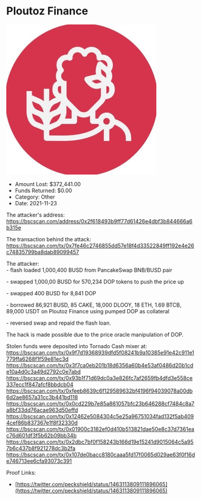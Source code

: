 # Ploutoz Finance
![Ploutoz Finance](/rektimages/Ploutoz-Finance.png)
- Amount Lost: $372,441.00
- Funds Returned: $0.00
- Category: Other
- Date: 2021-11-23

The attacker's address:  
https://bscscan.com/address/0x2f618493b9ff77d61426e4dbf3b844666a6b315e  
  
The transaction behind the attack:  
https://bscscan.com/tx/0x7fe46c2746855dd57e18f4d33522849ff192e4e26c74835799ba8dab89099457  
  
The attacker:  
\- flash loaded 1,000,400 BUSD from PancakeSwap BNB/BUSD pair  
  
\- swapped 1,000,00 BUSD for 570,234 DOP tokens to push the price up  
  
\- swapped 400 BUSD for 8,841 DOP  
  
\- borrowed 86,921 BUSD, 85 CAKE, 18,000 DLOOY, 18 ETH, 1.69 BTCB, 89,000 USDT on Ploutoz Finance using pumped DOP as collateral  
  
\- reversed swap and repaid the flash loan.  
  
The hack is made possible due to the price oracle manipulation of DOP.  
  
Stolen funds were deposited into Tornado Cash mixer at:  
https://bscscan.com/tx/0x9f7d19368939dfd5f08241b9a10385e91e42c911e1779ffa6268f1f59e81ec3d  
https://bscscan.com/tx/0x3f7ca0eb201b18d6356a60b4e53af0486d20b1cde10a4d0c3a49d2792c0e7abd  
https://bscscan.com/tx/0x93b1f71d69dc0a3e826fc7af2659fb4dfd3e558ce337ecc1f847afcf8bbdcb04  
https://bscscan.com/tx/0xfeeb8639c6f129589632bf4196f94039078a00db6d2ae8657a31cc3b441bd118  
https://bscscan.com/tx/0x0cd229b7e85a861057bfc23b646288cf7484c8a7a8bf33dd76acae963d50effd  
https://bscscan.com/tx/0x12462e5084304c5e25a96751034fad132f5ab4094cef86b837367e1f8f32330d  
https://bscscan.com/tx/0x01900c3182ef0d410b513821dae50e8c37d7361eac76d601df3f5b62b09bb34b  
https://bscscan.com/tx/0x2dbc7bf0f158243b166d19e15241d9015064c5a957b6c437b8f921278dc3b2fa  
https://bscscan.com/tx/0x107de0bacc8180caaa5fd17f0065d029ae63f0f16de746713ee6cfa93073c391


Proof Links:
- [https://twitter.com/peckshield/status/1463113809111896065](https://twitter.com/peckshield/status/1463113809111896065)


